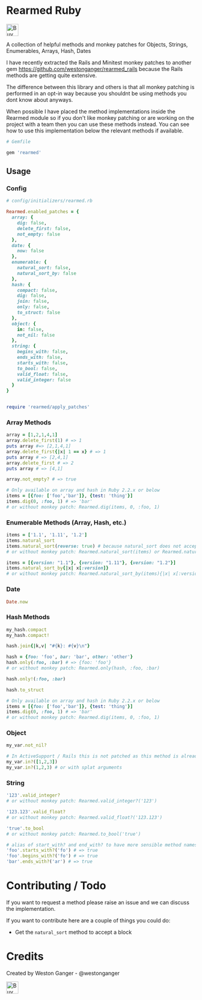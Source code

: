 # Rearmed Ruby
<a href='https://ko-fi.com/A5071NK' target='_blank'><img height='32' style='border:0px;height:32px;' src='https://az743702.vo.msecnd.net/cdn/kofi1.png?v=a' border='0' alt='Buy Me a Coffee' /></a> 

A collection of helpful methods and monkey patches for Objects, Strings, Enumerables, Arrays, Hash, Dates

I have recently extracted the Rails and Minitest monkey patches to another gem https://github.com/westonganger/rearmed_rails because the Rails methods are getting quite extensive.

The difference between this library and others is that all monkey patching is performed in an opt-in way because you shouldnt be using methods you dont know about anyways. 

When possible I have placed the method implementations inside the Rearmed module so if you don't like monkey patching or are working on the project with a team then you can use these methods instead. You can see how to use this implementation below the relevant methods if available.

```ruby
# Gemfile

gem 'rearmed'
```

## Usage

### Config
```ruby
# config/initializers/rearmed.rb

Rearmed.enabled_patches = {
  array: {
    dig: false,
    delete_first: false,
    not_empty: false
  },
  date: {
    now: false
  },
  enumerable: {
    natural_sort: false,
    natural_sort_by: false
  },
  hash: {
    compact: false,
    dig: false,
    join: false,
    only: false,
    to_struct: false
  },
  object: {
    in: false,
    not_nil: false
  },
  string: {
    begins_with: false,
    ends_with: false,
    starts_with: false,
    to_bool: false,
    valid_float: false,
    valid_integer: false
  }
}


require 'rearmed/apply_patches'
```

### Array Methods
```ruby
array = [1,2,1,4,1]
array.delete_first(1) # => 1
puts array #=> [2,1,4,1]
array.delete_first{|x| 1 == x} # => 1
puts array # => [2,4,1]
array.delete_first # => 2
puts array # => [4,1]

array.not_empty? # => true

# Only available on array and hash in Ruby 2.2.x or below
items = [{foo: ['foo','bar']}, {test: 'thing'}]
items.dig(0, :foo, 1) # => 'bar'
# or without monkey patch: Rearmed.dig(items, 0, :foo, 1)
```

### Enumerable Methods (Array, Hash, etc.)
```ruby
items = ['1.1', '1.11', '1.2']
items.natural_sort 
items.natural_sort(reverse: true) # because natural_sort does not accept a block, accepting PR's on this
# or without monkey patch: Rearmed.natural_sort(items) or Rearmed.natural_sort(items, reverse: true)

items = [{version: "1.1"}, {version: "1.11"}, {version: "1.2"}]
items.natural_sort_by{|x| x[:version]} 
# or without monkey patch: Rearmed.natural_sort_by(items){|x| x[:version]}
```

### Date
```ruby
Date.now
```

### Hash Methods
```ruby
my_hash.compact
my_hash.compact!

hash.join{|k,v| "#{k}: #{v}\n"}

hash = {foo: 'foo', bar: 'bar', other: 'other'}
hash.only(:foo, :bar) # => {foo: 'foo'}
# or without monkey patch: Rearmed.only(hash, :foo, :bar)

hash.only!(:foo, :bar)

hash.to_struct

# Only available on array and hash in Ruby 2.2.x or below
items = [{foo: ['foo','bar']}, {test: 'thing'}]
items.dig(0, :foo, 1) # => 'bar'
# or without monkey patch: Rearmed.dig(items, 0, :foo, 1)
```

### Object
```ruby
my_var.not_nil?

# In ActiveSupport / Rails this is not patched as this method is already defined there
my_var.in?([1,2,3])
my_var.in?(1,2,3) # or with splat arguments
```

### String
```ruby
'123'.valid_integer?
# or without monkey patch: Rearmed.valid_integer?('123')

'123.123'.valid_float? 
# or without monkey patch: Rearmed.valid_float?('123.123')

'true'.to_bool 
# or without monkey patch: Rearmed.to_bool('true')

# alias of start_with? and end_with? to have more sensible method names
'foo'.starts_with?('fo') # => true
'foo'.begins_with?('fo') # => true
'bar'.ends_with?('ar') # => true
```

# Contributing / Todo
If you want to request a method please raise an issue and we can discuss the implementation. 

If you want to contribute here are a couple of things you could do:

- Get the `natural_sort` method to accept a block


# Credits
Created by Weston Ganger - @westonganger

<a href='https://ko-fi.com/A5071NK' target='_blank'><img height='32' style='border:0px;height:32px;' src='https://az743702.vo.msecnd.net/cdn/kofi1.png?v=a' border='0' alt='Buy Me a Coffee' /></a> 

